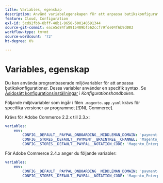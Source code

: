 ```yaml
---
title: Variables, egenskap
description: Använd variabelegenskapen för att anpassa butikskonfigurationsalternativen för programmet  [!DNL Commerce] .
feature: Cloud, Configuration
exl-id: 5cd92fbb-8bff-48b1-9658-500140591344
source-git-commit: eace5d84fa0915489bf562ccf79fde04f6b9d083
workflow-type: tm+mt
source-wordcount: '72'
ht-degree: 0%

---
```


# Variables, egenskap

Du kan använda programbaserade miljövariabler för att anpassa butikskonfigurationer. Dessa variabler använder en specifik syntax. Se [Åsidosätt konfigurationsinställningar](https://experienceleague.adobe.com/docs/commerce-operations/configuration-guide/paths/override-config-settings.html) i _Konfigurationshandboken_.

Följande miljövariabler som ingår i filen `.magento.app.yaml` krävs för specifika versioner av programmet [!DNL Commerce].

Krävs för Adobe Commerce 2.2.x till 2.3.x:

```yaml
variables:
    env:
        CONFIG__DEFAULT__PAYPAL_ONBOARDING__MIDDLEMAN_DOMAIN: 'payment-broker.magento.com'
        CONFIG__STORES__DEFAULT__PAYMENT__BRAINTREE__CHANNEL: 'Magento_Enterprise_Cloud_BT'
        CONFIG__STORES__DEFAULT__PAYPAL__NOTATION_CODE: 'Magento_Enterprise_Cloud'
```

För Adobe Commerce 2.4.x anger du följande variabler:

```yaml
variables:
    env:
        CONFIG__DEFAULT__PAYPAL_ONBOARDING__MIDDLEMAN_DOMAIN: 'payment-broker.magento.com'
        CONFIG__STORES__DEFAULT__PAYPAL__NOTATION_CODE: 'Magento_Enterprise_Cloud'
```
